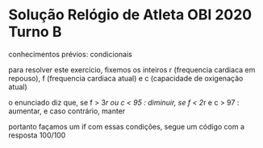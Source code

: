 # Solução Relógio de Atleta OBI 2020 Turno B

conhecimentos prévios: condicionais

para resolver este exercício, fixemos os inteiros r (frequencia cardiaca em repouso), f (frequencia cardiaca atual) e c (capacidade de oxigenação atual)

o enunciado diz que, se f > 3*r ou c < 95 : diminuir, se f < 2*r e c > 97 : aumentar, e caso contrário, manter

portanto façamos um if com essas condições, segue um código com a resposta 100/100
